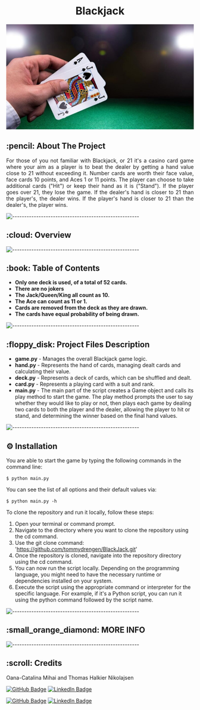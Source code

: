 </p>
<h1 align="center"> Blackjack </h1>

<p align="center"> 
  <img src="blackjack.jpg" alt="Animated gif pacman game" height="282px" width="637">
</p>


<!-- ABOUT THE PROJECT -->
<h2 id="about-the-project"> :pencil: About The Project</h2>

<p align="justify"> 
  For those of you not familiar with Blackjack, or 21 it's a casino card game where your aim as a player is to beat the dealer by getting a hand value close to 21 without exceeding it. Number cards are worth their face value, face cards 10 points, and Aces 1 or 11 points. The player can choose to take additional cards ("Hit") or keep their hand as it is ("Stand"). If the player goes over 21, they lose the game. If the dealer's hand is closer to 21 than the player's, the dealer wins. If the player's hand is closer to 21 than the dealer's, the player wins.

</p>

![-----------------------------------------------------](https://raw.githubusercontent.com/andreasbm/readme/master/assets/lines/rainbow.png)

<!-- OVERVIEW -->
<h2 id="overview"> :cloud: Overview</h2>

<p align="justify"> 

  ![-----------------------------------------------------](https://raw.githubusercontent.com/andreasbm/readme/master/assets/lines/rainbow.png)

<!--   The house rules for this Blackjack project are: -->
<h2 id="table-of-contents"> :book: Table of Contents</h2>

<ul>
  <li><b>Only one deck is used, of a total of 52 cards. </b> 
  <li><b>There are no jokers</b> 
  <li><b>The Jack/Queen/King all count as 10.</b>  
  <li><b>The Ace can count as 11 or 1.</b> 
  <li><b>Cards are removed from the deck as they are drawn.</b> 
  <li><b>The cards have equal probability of being drawn.</b> 
</ul>




</p>

![-----------------------------------------------------](https://raw.githubusercontent.com/andreasbm/readme/master/assets/lines/rainbow.png)

<!-- PROJECT FILES DESCRIPTION -->
<h2 id="project-files-description"> :floppy_disk: Project Files Description</h2>

<ul>
  <li><b>game.py</b> - Manages the overall Blackjack game logic.</li>
  <li><b>hand.py</b> - Represents the hand of cards, managing dealt cards and calculating their value.</li>
  <li><b>deck.py</b> - Represents a deck of cards, which can be shuffled and dealt.</li>
  <li><b>card.py</b> - Represents a playing card with a suit and rank.</li>
  <li><b>main.py</b> - The main part of the script creates a Game object and calls its play method to start the game. The play method prompts the user to say whether they would like to play or not, then plays each game by dealing two cards to both the player and the dealer, allowing the player to hit or stand, and determining the winner based on the final hand values.</li>

</ul>

![-----------------------------------------------------](https://raw.githubusercontent.com/andreasbm/readme/master/assets/lines/rainbow.png)

## ⚙️ Installation

<p>You are able to start the game by typing the following commands in the command line:</p>
<pre><code>$ python main.py</code></pre>

<p>You can see the list of all options and their default values via:</p>
<pre><code>$ python main.py -h</code></pre>


To clone the repository and run it locally, follow these steps:
1) Open your terminal or command prompt. <br>
2) Navigate to the directory where you want to clone the repository using the cd command. <br> 
3) Use the git clone command:<br>
'https://github.com/tommydrengen/BlackJack.git'
4) Once the repository is cloned, navigate into the repository directory using the cd command. <br>
5) You can now run the script locally. Depending on the programming language, you might need to have the necessary runtime or dependencies installed on your system. <br>
6) Execute the script using the appropriate command or interpreter for the specific language. For example, if it's a Python script, you can run it using the python command followed by the script name.

![-----------------------------------------------------](https://raw.githubusercontent.com/andreasbm/readme/master/assets/lines/rainbow.png)

<!-- MORE INFO -->
<h2 id="scenario1"> :small_orange_diamond: MORE INFO </h2>

<p>   </p>



![-----------------------------------------------------](https://raw.githubusercontent.com/andreasbm/readme/master/assets/lines/rainbow.png)

<!-- CREDITS -->
<h2 id="credits"> :scroll: Credits</h2>

Oana-Catalina Mihai and Thomas Halkier Nikolajsen

[![GitHub Badge](https://img.shields.io/badge/GitHub-100000?style=for-the-badge&logo=github&logoColor=white)](https://github.com/Catalina-Mihai)
[![LinkedIn Badge](https://img.shields.io/badge/LinkedIn-0077B5?style=for-the-badge&logo=linkedin&logoColor=white)](https://www.linkedin.com/in/catalina-oana-m/)

[![GitHub Badge](https://img.shields.io/badge/GitHub-100000?style=for-the-badge&logo=github&logoColor=white)](https://github.com/tommydrengen/)
[![LinkedIn Badge](https://img.shields.io/badge/LinkedIn-0077B5?style=for-the-badge&logo=linkedin&logoColor=white)](https://www.linkedin.com/in/thomas-halkier-nicolajsen-60b7a4126/)
